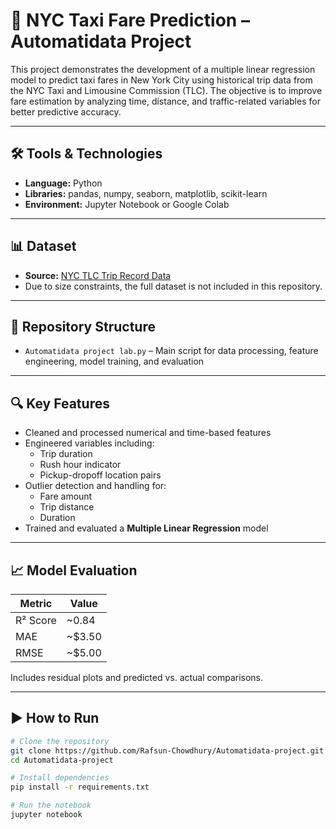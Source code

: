 # 🚕 NYC Taxi Fare Prediction – Automatidata Project

This project demonstrates the development of a multiple linear regression model to predict taxi fares in New York City using historical trip data from the NYC Taxi and Limousine Commission (TLC). The objective is to improve fare estimation by analyzing time, distance, and traffic-related variables for better predictive accuracy.

---

## 🛠️ Tools & Technologies
- **Language:** Python  
- **Libraries:** pandas, numpy, seaborn, matplotlib, scikit-learn  
- **Environment:** Jupyter Notebook or Google Colab

---

## 📊 Dataset
- **Source:** [NYC TLC Trip Record Data](https://www.nyc.gov/site/tlc/about/tlc-trip-record-data.page)  
- Due to size constraints, the full dataset is not included in this repository.

---

## 📁 Repository Structure
- `Automatidata project lab.py` – Main script for data processing, feature engineering, model training, and evaluation

---

## 🔍 Key Features
- Cleaned and processed numerical and time-based features
- Engineered variables including:
  - Trip duration
  - Rush hour indicator
  - Pickup-dropoff location pairs
- Outlier detection and handling for:
  - Fare amount
  - Trip distance
  - Duration
- Trained and evaluated a **Multiple Linear Regression** model

---

## 📈 Model Evaluation
| Metric | Value |
|--------|-------|
| R² Score | ~0.84 |
| MAE      | ~$3.50 |
| RMSE     | ~$5.00 |

Includes residual plots and predicted vs. actual comparisons.

---

## ▶️ How to Run

```bash
# Clone the repository
git clone https://github.com/Rafsun-Chowdhury/Automatidata-project.git
cd Automatidata-project

# Install dependencies
pip install -r requirements.txt

# Run the notebook
jupyter notebook

